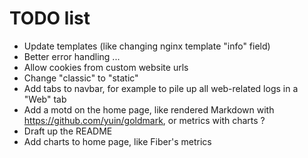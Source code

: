 # TODO list

- Update templates (like changing nginx template "info" field)
- Better error handling ...
- Allow cookies from custom website urls
- Change "classic" to "static"
- Add tabs to navbar, for example to pile up all web-related logs in a "Web" tab
- Add a motd on the home page, like rendered Markdown with https://github.com/yuin/goldmark, or metrics with charts ?
- Draft up the README
- Add charts to home page, like Fiber's metrics
